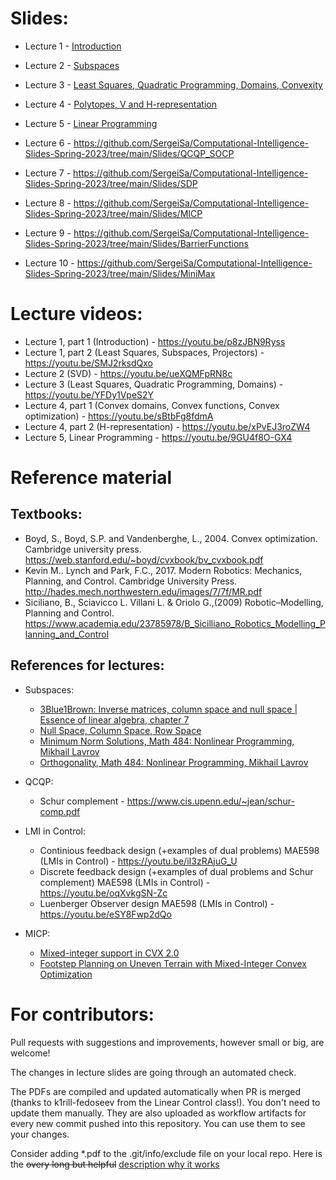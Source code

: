 # Slides:
* Lecture 1 - [Introduction](https://github.com/SergeiSa/Computational-Intelligence-Slides-Spring-2022/tree/main/Slides/Introduction)
* Lecture 2 - [Subspaces](https://github.com/SergeiSa/Computational-Intelligence-Slides-Spring-2023/tree/main/Slides/Subspaces)
* Lecture 3 - [Least Squares, Quadratic Programming, Domains, Convexity](https://github.com/SergeiSa/Computational-Intelligence-Slides-Spring-2023/tree/main/Slides/LeastSquares2QuadraticProgramming_Convexity)
* Lecture 4 - [Polytopes, V and H-representation](https://github.com/SergeiSa/Computational-Intelligence-Slides-Spring-2023/tree/main/Slides/H_representation)
* Lecture 5 - [Linear Programming](https://github.com/SergeiSa/Computational-Intelligence-Slides-Spring-2023/tree/main/Slides/Linear_Programming)

* Lecture 6 - https://github.com/SergeiSa/Computational-Intelligence-Slides-Spring-2023/tree/main/Slides/QCQP_SOCP
* Lecture 7 - https://github.com/SergeiSa/Computational-Intelligence-Slides-Spring-2023/tree/main/Slides/SDP
* Lecture 8 - https://github.com/SergeiSa/Computational-Intelligence-Slides-Spring-2023/tree/main/Slides/MICP
* Lecture 9 - https://github.com/SergeiSa/Computational-Intelligence-Slides-Spring-2023/tree/main/Slides/BarrierFunctions
* Lecture 10 - https://github.com/SergeiSa/Computational-Intelligence-Slides-Spring-2023/tree/main/Slides/MiniMax

# Lecture videos:

* Lecture 1, part 1 (Introduction) - https://youtu.be/p8zJBN9Ryss 
* Lecture 1, part 2 (Least Squares, Subspaces, Projectors) - https://youtu.be/SMJ2rksdQxo 
* Lecture 2 (SVD) - https://youtu.be/ueXQMFpRN8c 
* Lecture 3 (Least Squares, Quadratic Programming, Domains) - https://youtu.be/YFDy1VpeS2Y
* Lecture 4, part 1 (Convex domains, Convex functions, Convex optimization) - https://youtu.be/sBtbFg8fdmA
* Lecture 4, part 2 (H-representation) - https://youtu.be/xPvEJ3roZW4
* Lecture 5, Linear Programming - https://youtu.be/9GU4f8O-GX4

# Reference material

## Textbooks:
* Boyd, S., Boyd, S.P. and Vandenberghe, L., 2004. Convex optimization. Cambridge university press. https://web.stanford.edu/~boyd/cvxbook/bv_cvxbook.pdf
* Kevin M.. Lynch and Park, F.C., 2017. Modern Robotics: Mechanics, Planning, and Control. Cambridge University Press. http://hades.mech.northwestern.edu/images/7/7f/MR.pdf
* Siciliano, B., Sciavicco L. Villani L. & Oriolo G.,(2009) Robotic–Modelling, Planning and Control. https://www.academia.edu/23785978/B_Sicilliano_Robotics_Modelling_Planning_and_Control

## References for lectures:

* Subspaces: 
    - [3Blue1Brown: Inverse matrices, column space and null space | Essence of linear algebra, chapter 7](https://www.youtube.com/watch?v=uQhTuRlWMxw)
    - [Null Space, Column Space, Row Space](http://ksuweb.kennesaw.edu/~plaval/math3260/rowcolspaces.pdf)
    - [Minimum Norm Solutions, Math 484: Nonlinear Programming, Mikhail Lavrov](https://faculty.math.illinois.edu/~mlavrov/docs/484-spring-2019/ch4lec4.pdf)
    - [Orthogonality, Math 484: Nonlinear Programming, Mikhail Lavrov](https://faculty.math.illinois.edu/~mlavrov/docs/484-spring-2019/ch4lec3.pdf)

* QCQP:
    - Schur complement - https://www.cis.upenn.edu/~jean/schur-comp.pdf

* LMI in Control:
    - Continious feedback design (+examples of dual problems) MAE598 (LMIs in Control) - https://youtu.be/iI3zRAjuG_U
    - Discrete feedback design (+examples of dual problems and Schur complement) MAE598 (LMIs in Control) - https://youtu.be/oqXvkgSN-Zc
    - Luenberger Observer design MAE598 (LMIs in Control) - https://youtu.be/eSY8Fwp2dQo

* MICP:
    - [Mixed-integer support in CVX 2.0](http://cvxr.com/news/2012/08/midcp/)
    - [Footstep Planning on Uneven Terrain with Mixed-Integer Convex
Optimization](https://groups.csail.mit.edu/robotics-center/public_papers/Deits14a.pdf)

 

# For contributors:

Pull requests with suggestions and improvements, however small or big, are welcome!

The changes in lecture slides are going through an automated check.

The PDFs are compiled and updated automatically when PR is merged (thanks to k1rill-fedoseev from the Linear Control class!). You don't need to update them manually. They are also uploaded as workflow artifacts for every new commit pushed into this repository. You can use them to see your changes.
 
Consider adding \*.pdf to the .git/info/exclude file on your local repo. Here is the ~~overy long but helpful~~ [description why it works](https://medium.com/@dave_lunny/exclude-files-from-git-without-committing-changes-to-gitignore-986fa712e78d)
